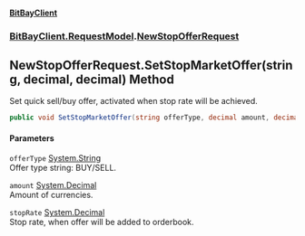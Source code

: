 #### [BitBayClient](./index.md 'index')
### [BitBayClient.RequestModel](./BitBayClient-RequestModel.md 'BitBayClient.RequestModel').[NewStopOfferRequest](./BitBayClient-RequestModel-NewStopOfferRequest.md 'BitBayClient.RequestModel.NewStopOfferRequest')
## NewStopOfferRequest.SetStopMarketOffer(string, decimal, decimal) Method
Set quick sell/buy offer, activated when stop rate will be achieved.  
```csharp
public void SetStopMarketOffer(string offerType, decimal amount, decimal stopRate);
```
#### Parameters
<a name='BitBayClient-RequestModel-NewStopOfferRequest-SetStopMarketOffer(string_decimal_decimal)-offerType'></a>
`offerType` [System.String](https://docs.microsoft.com/en-us/dotnet/api/System.String 'System.String')  
Offer type string: BUY/SELL.  
  
<a name='BitBayClient-RequestModel-NewStopOfferRequest-SetStopMarketOffer(string_decimal_decimal)-amount'></a>
`amount` [System.Decimal](https://docs.microsoft.com/en-us/dotnet/api/System.Decimal 'System.Decimal')  
Amount of currencies.  
  
<a name='BitBayClient-RequestModel-NewStopOfferRequest-SetStopMarketOffer(string_decimal_decimal)-stopRate'></a>
`stopRate` [System.Decimal](https://docs.microsoft.com/en-us/dotnet/api/System.Decimal 'System.Decimal')  
Stop rate, when offer will be added to orderbook.  
  
